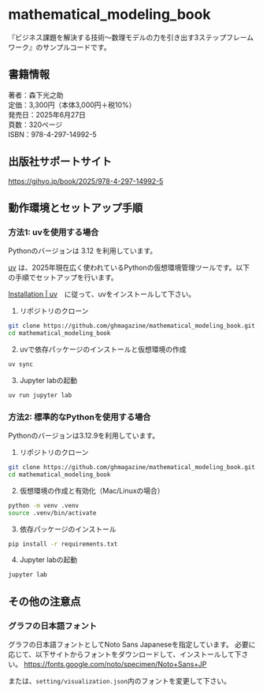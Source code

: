 # mathematical_modeling_book


『ビジネス課題を解決する技術〜数理モデルの力を引き出す3ステップフレームワーク』のサンプルコードです。

## 書籍情報
著者：森下光之助<br>
定価：3,300円（本体3,000円＋税10%）<br>
発売日：2025年6月27日<br>
頁数：320ページ<br>
ISBN：978-4-297-14992-5

## 出版社サポートサイト

https://gihyo.jp/book/2025/978-4-297-14992-5

## 動作環境とセットアップ手順

### 方法1: uvを使用する場合

Pythonのバージョンは 3.12 を利用しています。

[uv](https://docs.astral.sh/uv/) は、2025年現在広く使われているPythonの仮想環境管理ツールです。以下の手順でセットアップを行います。

[Installation | uv](https://docs.astral.sh/uv/getting-started/installation/)　に従って、uvをインストールして下さい。

1. リポジトリのクローン

```bash
git clone https://github.com/ghmagazine/mathematical_modeling_book.git
cd mathematical_modeling_book
```

2. uvで依存パッケージのインストールと仮想環境の作成

```bash
uv sync
```

3. Jupyter labの起動

```bash
uv run jupyter lab
```

### 方法2: 標準的なPythonを使用する場合

Pythonのバージョンは3.12.9を利用しています。

1. リポジトリのクローン

```bash
git clone https://github.com/ghmagazine/mathematical_modeling_book.git
cd mathematical_modeling_book
```

2. 仮想環境の作成と有効化（Mac/Linuxの場合）

```bash
python -m venv .venv
source .venv/bin/activate
```

3. 依存パッケージのインストール

```bash
pip install -r requirements.txt
```

4. Jupyter labの起動

```bash
jupyter lab
```

## その他の注意点
### グラフの日本語フォント

グラフの日本語フォントとしてNoto Sans Japaneseを指定しています。
必要に応じて、以下サイトからフォントをダウンロードして、インストールして下さい。
https://fonts.google.com/noto/specimen/Noto+Sans+JP

または、`setting/visualization.json`内のフォントを変更して下さい。